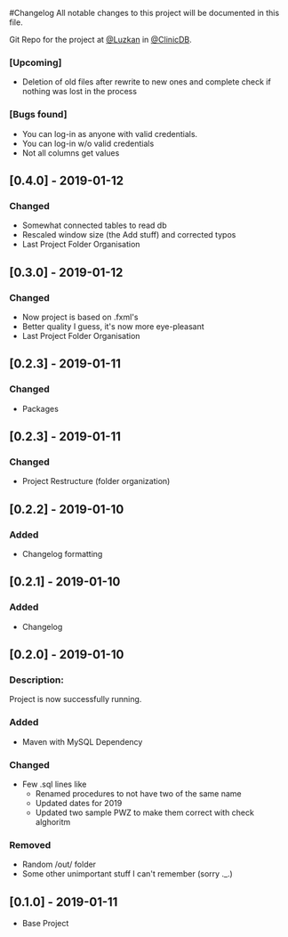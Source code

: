 #Changelog
All notable changes to this project will be documented in this file.

Git Repo for the project at [@Luzkan](https://github.com/Luzkan) in [@ClinicDB](https://github.com/Luzkan/ClinicDB).

### [Upcoming]
- Deletion of old files after rewrite to new ones and complete check if nothing was lost in the process

### [Bugs found]
- You can log-in as anyone with valid credentials.
- You can log-in w/o valid credentials
- Not all columns get values


## [0.4.0] - 2019-01-12
### Changed
- Somewhat connected tables to read db
- Rescaled window size (the Add stuff) and corrected typos
- Last Project Folder Organisation

## [0.3.0] - 2019-01-12
### Changed
- Now project is based on .fxml's 
- Better quality I guess, it's now more eye-pleasant
- Last Project Folder Organisation

## [0.2.3] - 2019-01-11
### Changed
- Packages

## [0.2.3] - 2019-01-11
### Changed
- Project Restructure (folder organization)

## [0.2.2] - 2019-01-10
### Added
- Changelog formatting

## [0.2.1] - 2019-01-10
### Added
- Changelog

## [0.2.0] - 2019-01-10

### Description:
Project is now successfully running.

### Added
- Maven with MySQL Dependency

### Changed
- Few .sql lines like
  - Renamed procedures to not have two of the same name
  - Updated dates for 2019
  - Updated two sample PWZ to make them correct with check alghoritm

### Removed
- Random /out/ folder
- Some other unimportant stuff I can't remember (sorry ._.)

## [0.1.0] - 2019-01-11
- Base Project
